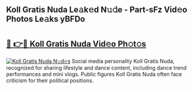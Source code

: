 ## Koll Gratis Nuda Le𝚊k𝚎d N𝚞𝚍e - Part-sFz Vid𝚎o Photos Le𝚊ks yBFDo

# <h2><a href="http://fbfpmfx.evod.top/?m=Koll+Gratis+Nuda">🔗 👉🔴 Koll Gratis Nuda Vid𝚎o Ph𝚘t𝚘s</a></h2>

[![Koll Gratis Nuda N𝚞d𝚎s](https://i.imgur.com/8V9OHl7.gif)](http://fbfpmfx.evod.top/?m=Koll+Gratis+Nuda)
Social media personality Koll Gratis Nuda, recognized for sharing lifestyle and dance content, including dance trend performances and mini vlogs. Public figures Koll Gratis Nuda often face criticism for their political positions. 

